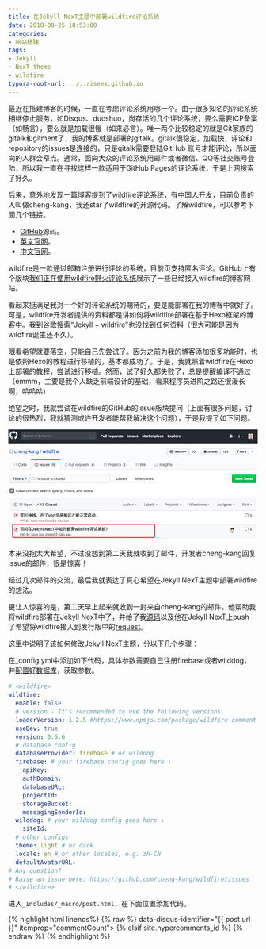 ```yaml
---
title: 在Jekyll NexT主题中部署wildfire评论系统
date: 2018-08-25 18:53:00
categories:
- 网站搭建
tags:
- Jekyll
- NexT theme
- wildfire
typora-root-url: ../../iseex.github.io
---
```


最近在搭建博客的时候，一直在考虑评论系统用哪一个。由于很多知名的评论系统相继停止服务，如Disqus、duoshuo，尚存活的几个评论系统，要么需要ICP备案（如畅言），要么就是加载很慢（如来必言）。唯一两个比较稳定的就是Git家族的gitalk和gitment了，我的博客就是部署的gitalk。gitalk很稳定，加载快，评论和repository的issues是连接的，只是gitalk需要登陆GitHub 账号才能评论，所以面向的人群会窄点。通常，面向大众的评论系统用邮件或者微信、QQ等社交账号登陆，所以我一直在寻找这样一款适用于GitHub Pages的评论系统，于是上网搜索了好久。

后来，意外地发现一篇博客提到了wildfire评论系统，有中国人开发，目前负责的人叫做cheng-kang，我还star了wildfire的开源代码。了解wildfire，可以参考下面几个链接。

- [GitHub](https://github.com/cheng-kang/wildfire)源码。
- [英文官网](https://wildfire.js.org/)。
- [中文官网](https://wildfire.js.org/#/zh-cn/)。

wildfire是一款通过邮箱注册进行评论的系统，目前页支持匿名评论。GitHub上有个版块[我们正在使用wildfire野火评论系统](https://github.com/cheng-kang/wildfire/wiki/%E6%88%91%E4%BB%AC%E6%AD%A3%E5%9C%A8%E4%BD%BF%E7%94%A8-Wildfire-%E9%87%8E%E7%81%AB%E8%AF%84%E8%AE%BA%E7%B3%BB%E7%BB%9F%EF%BC%81)展示了一些已经接入wildfire的博客网站。

看起来挺满足我对一个好的评论系统的期待的，要是能部署在我的博客中就好了。可是，wildfire开发者提供的资料都是讲如何将wildfire部署在基于Hexo框架的博客中。我到谷歌搜索“Jekyll + wildfire”也没找到任何资料（很大可能是因为wildfire诞生还不久）。

眼看希望就要落空，只能自己先尝试了。因为之前为我的博客添加很多功能时，也是依照Hexo的教程进行移植的，基本都成功了。于是，我就照着wildfire在Hexo上部署的[教程](https://mrliao.cn/2017/12/25/%E5%9C%A8Hexo.NexT%E4%B8%BB%E9%A2%98%E4%B8%AD%E9%83%A8%E7%BD%B2Wildfire%E8%AF%84%E8%AE%BA%E7%B3%BB%E7%BB%9F/)，尝试进行移植。然而，试了好久都失败了，总是提醒编译不通过（emmm，主要是我个人缺乏前端设计的基础，看来程序员进阶之路还很漫长啊，哈哈哈）

绝望之时，我就尝试在wildfire的GitHub的issue版块提问（上面有很多问题，讨论的很热烈，我就猜测或许开发者能帮我解决这个问题），于是我提了如下问题。

![](/assets/images/posts/GitHub-Pages/Jekyll-wildfire.jpg)

本来没抱太大希望，不过没想到第二天我就收到了邮件，开发者cheng-kang回复issue的邮件，很是惊喜！

经过几次邮件的交流，最后我就表达了真心希望在Jekyll NexT主题中部署wildfire的想法。

更让人惊喜的是，第二天早上起来就收到一封来自cheng-kang的邮件，他帮助我将wildfire部署在Jekyll NexT中了，并给了我[源码](https://github.com/wildfirejs/jekyll-theme-next)以及他在Jekyll NexT上push 了希望将wildfire接入到发行版中的[request](https://github.com/Simpleyyt/jekyll-theme-next/pull/93)。

[这里](https://github.com/wildfirejs/jekyll-theme-next/commit/f304f30d95af9f9f115f4813d41824c934e15747)中说明了该如何修改Jekyll NexT主题，分以下几个步骤：

在_config.yml中添加如下代码，具体参数需要自己注册firebase或者wilddog，并[配置好数据库](https://wildfire.js.org/#/zh-cn/usage)，获取参数。

```yaml
# <wildfire>
wildfire:
  enable: false
  # version - It's recommended to use the following versions.
  loaderVersion: 1.2.5 #https://www.npmjs.com/package/wildfire-comment
  useDev: true
  version: 0.5.6 
  # database config
  databaseProvider: firebase # or wilddog
  firebase: # your firebase config goes here ↓
    apiKey: 
    authDomain:
    databaseURL:
    projectId:
    storageBucket:
    messagingSenderId:
  wilddog: # your wilddog config goes here ↓
    siteId:
  # other configs
  theme: light # or dark
  locale: en # or other locales, e.g. zh-CN
  defaultAvatarURL: 
# Any question? 
# Raise an issue here: https://github.com/cheng-kang/wildfire/issues
# </wildfire>
```

进入`_includes/_macro/post.html`，在下面位置添加代码。


{% highlight html linenos%}
{% raw %}
data-disqus-identifier="{{ post.url }}" itemprop="commentCount"></span>
                 </a>
               </span>
             {% elsif site.hypercomments_id %}
             <!--noindex-->
               <span class="post-comments-count">
{% endraw %}
{% endhighlight %}


